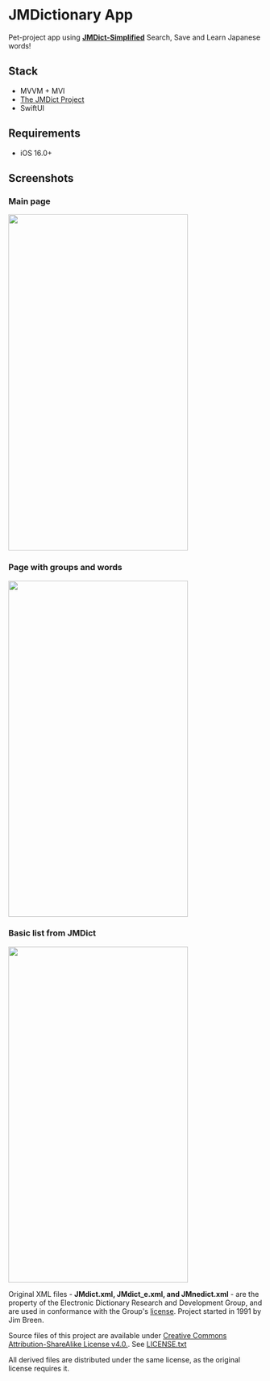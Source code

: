 # JMDictionary App

Pet-project app using [**JMDict-Simplified**](https://github.com/scriptin/jmdict-simplified) Search, Save and Learn Japanese words!

## Stack
 - MVVM + MVI
 - [The JMDict Project](https://www.edrdg.org/jmdict/j_jmdict.html)
 - SwiftUI

## Requirements
- iOS 16.0+

## Screenshots
### Main page
<img src="https://user-images.githubusercontent.com/56929597/278714133-0978ad40-252f-4d7b-bae1-d04c849dda2d.png" 
     width="356" height="665">

### Page with groups and words
<img src="https://user-images.githubusercontent.com/56929597/278714170-d61826a8-1d44-43d3-8e9e-a79d40423763.png" 
     width="356" height="665">

### Basic list from JMDict
<img src="https://user-images.githubusercontent.com/56929597/278714188-6a4f7b81-e21e-4075-9dcd-3667868ced39.png" 
     width="356" height="665">



Original XML files - **JMdict.xml, JMdict_e.xml, and JMnedict.xml** - are the property of the Electronic Dictionary Research and Development Group, and are used in conformance with the Group's [license](http://www.edrdg.org/edrdg/licence.html). Project started in 1991 by Jim Breen.

Source files of this project are available under [Creative Commons Attribution-ShareAlike License v4.0.](https://creativecommons.org/licenses/by-sa/4.0/). See [LICENSE.txt](https://github.com/kovs705/JMDictionary/blob/main/JMDictionary/LICENSE.txt)

All derived files are distributed under the same license, as the original license requires it.
